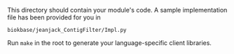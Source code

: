 This directory should contain your module's code.
A sample implementation file has been provided for you in

```biokbase/jeanjack_ContigFilter/Impl.py```

Run `make` in the root to generate your language-specific client libraries.
